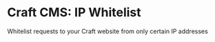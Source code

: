 Craft CMS: IP Whitelist
=================

Whitelist requests to your Craft website from only certain IP addresses
